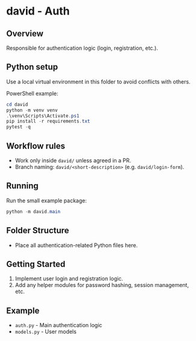 # david - Auth

## Overview
Responsible for authentication logic (login, registration, etc.).

## Python setup

Use a local virtual environment in this folder to avoid conflicts with others.

PowerShell example:

```powershell
cd david
python -m venv venv
.\venv\Scripts\Activate.ps1
pip install -r requirements.txt
pytest -q
```

## Workflow rules

- Work only inside `david/` unless agreed in a PR.
- Branch naming: `david/<short-description>` (e.g. `david/login-form`).

## Running

Run the small example package:

```powershell
python -m david.main
```

## Folder Structure
- Place all authentication-related Python files here.

## Getting Started
1. Implement user login and registration logic.
2. Add any helper modules for password hashing, session management, etc.

## Example
- `auth.py` - Main authentication logic
- `models.py` - User models


